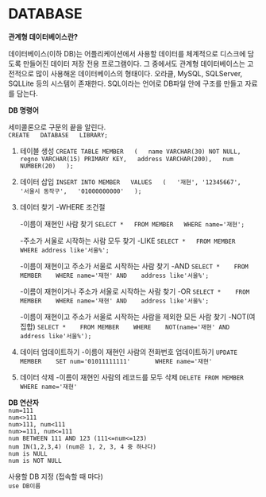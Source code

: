 DATABASE
====================================
**관계형 데이터베이스란?**

데이터베이스(이하 DB)는 어플리케이션에서 사용할 데이터를 체계적으로 디스크에 담도록 만들어진 데이터 저장 전용 프로그램이다. 그 중에서도 관계형 데이터베이스는 고전적으로 많이 사용해온 데이터베이스의 형태이다. 오라클, MySQL, SQLServer, SQLLite 등의 시스템이 존재한다. SQL이라는 언어로 DB파일 안에 구조를 만들고 자료를 담는다.

**DB 명령어**   

세미콜론으로 구문의 끝을 알린다.  
`CREATE  
DATABASE  
LIBRARY;`  



1. 테이블 생성
`CREATE TABLE MEMBER  
(  
  name VARCHAR(30) NOT NULL,  
  regno VARCHAR(15) PRIMARY KEY,  
  address VARCHAR(200),  
  num NUMBER(20)  
 );`   
 
 
 2. 데이터 삽입
 `INSERT INTO MEMBER  
 VALUES  
 (  
   '재현',
   '12345667',  
   '서울시 동작구',  
   '01000000000'  
 );`   
 
 
 3. 데이터 찾기 -WHERE 조건절
 
    -이름이 재현인 사람 찾기
`SELECT *  
 FROM MEMBER  
 WHERE name='재현';  `   
 
    -주소가 서울로 시작하는 사람 모두 찾기 -LIKE
 `SELECT *  
 FROM MEMBER  
 WHERE address like'서울%';  `    
 
    -이름이 재현이고 주소가 서울로 시작하는 사람 찾기 -AND
 `SELECT *   
 FROM MEMBER   
 WHERE name='재현' AND   
 address like'서울%';   `    
 
    -이름이 재현이거나 주소가 서울로 시작하는 사람 찾기 -OR
 `SELECT *   
 FROM MEMBER   
 WHERE name='재현' AND   
 address like'서울%';  `     
  
    -이름이 재현이고 주소가 서울로 시작하는 사람을 제외한 모든 사람 찾기 -NOT(여집합)
 `SELECT *   
 FROM MEMBER   
 WHERE   
 NOT(name='재현' AND   
 address like'서울%');`     
 
 
 4. 데이터 업데이트하기
    -이름이 재현인 사람의 전화번호 업데이트하기
 `UPDATE MEMBER   
 SET num='01011111111'      
 WHERE name='재현'    `     
 
 
 5. 데이터 삭제
    -이름이 재현인 사람의 레코드를 모두 삭제
 `DELETE FROM MEMBER   
 WHERE name='재현'    `    
 
 
 
 
 **DB 연산자**    
 `num=111`   
 `num<>111`  
 `num>111, num<111`   
 `num>=111, num<=111`   
 `num BETWEEN 111 AND 123 (111<=num<=123)`   
 `num IN(1,2,3,4) (num은 1, 2, 3, 4 중 하나다)`   
 `num is NULL`   
 `num is NOT NULL`   

사용할 DB 지정 (접속할 때 마다)  
`use DB이름`

